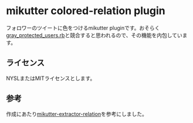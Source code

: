 # mikutter colored-relation plugin

フォロワーのツイートに色をつけるmikutter pluginです。おそらく[gray_protected_users.rb](https://gist.github.com/penguin2716/3183710)と競合すると思われるので、その機能を内包しています。

## ライセンス

NYSLまたはMITライセンスとします。

## 参考
作成にあたり[mikutter-extractor-relation](https://github.com/moguno/mikutter-extractor-relation)を参考にしました。
